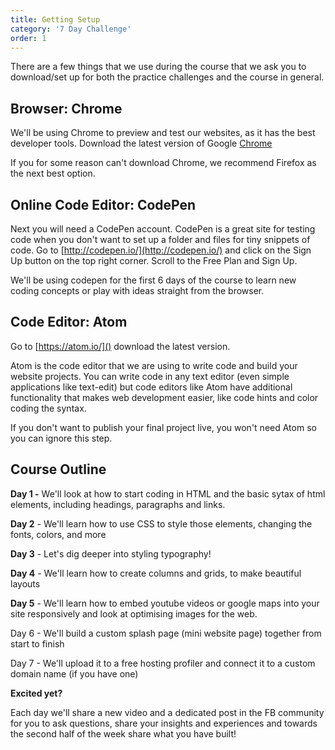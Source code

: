 ```yaml
---
title: Getting Setup
category: '7 Day Challenge'
order: 1
---
```


There are a few things that we use during the course that we ask you to download/set up for both the practice challenges and the course in general.

## Browser: Chrome

We'll be using Chrome to preview and test our websites, as it has the best developer tools. Download the latest version of Google [Chrome](https://www.google.com/chrome/browser/features.html?brand=CHBD&amp;gclid=Cj0KEQjwyN7JBRCZn7LKgb3ki8kBEiQAaLEsqsFu3ctUicvTCQW604YrV3Hi7ARsHYaHcSsjf9qChdQaAvB48P8HAQ&amp;dclid=CPLY5dOerdQCFQiIaAodWWUCBQ)

If you for some reason can't download Chrome, we recommend Firefox as the next best option.

## Online Code Editor: CodePen

Next you will need a CodePen account. CodePen is a great site for testing code when you don't want to set up a folder and files for tiny snippets of code. Go to [http://codepen.io/](http://codepen.io/) and click on the Sign Up button on the top right corner. Scroll to the Free Plan and Sign Up.

We'll be using codepen for the first 6 days of the course to learn new coding concepts or play with ideas straight from the browser.

## Code Editor: Atom

Go to [https://atom.io/]() download the latest version.

Atom is the code editor that we are using to write code and build your website projects. You can write code in any text editor (even simple applications like text-edit) but code editors like Atom have additional functionality that makes web development easier, like code hints and color coding the syntax.

If you don't want to publish your final project live, you won't need Atom so you can ignore this step. <!--Watch this video for tips on how to setup and customise Atom to suit you.&nbsp;--><!--&lt;&lt;&lt;ADD VIDEO&gt;&gt;&gt;-->

## **Course Outline**

**Day 1 -** We'll look at how to start coding in HTML and the basic sytax of html elements, including headings, paragraphs and links.&nbsp;

**Day 2** - We'll learn how to use CSS to style those elements, changing the fonts, colors, and more&nbsp;

**Day 3** - Let's dig deeper into styling typography\!&nbsp;

**Day 4** - We'll learn how to create columns and grids, to make beautiful layouts&nbsp;

**Day 5** - We'll learn how to embed youtube videos or google maps into your site responsively and look at optimising images for the web.

Day 6 - We'll build a custom splash page (mini website page) together from start to finish&nbsp;

Day 7 - We'll upload it to a free hosting profiler and connect it to a custom domain name (if you have one)&nbsp;

**Excited yet? &nbsp;**

Each day we'll share a new video and a dedicated post in the FB community for you to ask questions, share your insights and experiences and towards the second half of the week share what you have built\!&nbsp;

&nbsp;
